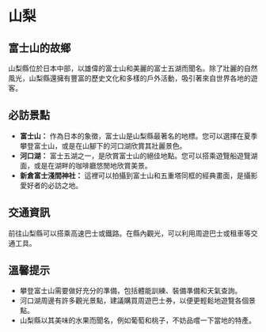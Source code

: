 # 山梨

## 富士山的故鄉

山梨縣位於日本中部，以雄偉的富士山和美麗的富士五湖而聞名。除了壯麗的自然風光，山梨縣還擁有豐富的歷史文化和多樣的戶外活動，吸引著來自世界各地的遊客。

## 必訪景點

- **富士山：** 作為日本的象徵，富士山是山梨縣最著名的地標。您可以選擇在夏季攀登富士山，或是在山腳下的河口湖欣賞其壯麗景色。
- **河口湖：** 富士五湖之一，是欣賞富士山的絕佳地點。您可以搭乘遊覽船遊覽湖面，或是在湖畔的咖啡廳悠閒地欣賞美景。
- **新倉富士淺間神社：** 這裡可以拍攝到富士山和五重塔同框的經典畫面，是攝影愛好者的必訪之地。

## 交通資訊

前往山梨縣可以搭乘高速巴士或鐵路。在縣內觀光，可以利用周遊巴士或租車等交通工具。

## 溫馨提示

- 攀登富士山需要做好充分的準備，包括體能訓練、裝備準備和天氣查詢。
- 河口湖周邊有許多觀光景點，建議購買周遊巴士券，以便更輕鬆地遊覽各個景點。
- 山梨縣以其美味的水果而聞名，例如葡萄和桃子，不妨品嚐一下當地的特產。
